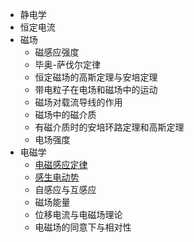 - 静电学
- 恒定电流
- 磁场
  - 磁感应强度
  - 毕奥-萨伐尔定律
  - 恒定磁场的高斯定理与安培定理
  - 带电粒子在电场和磁场中的运动
  - 磁场对载流导线的作用
  - 磁场中的磁介质
  - 有磁介质时的安培环路定理和高斯定理
  - 电场强度
- 电磁学
  - [电磁感应定律](EM-Induction.md)
  - [感生电动势](EM-InductionEMF.md)
  - 自感应与互感应
  - 磁场能量
  - 位移电流与电磁场理论
  - 电磁场的同意下与相对性